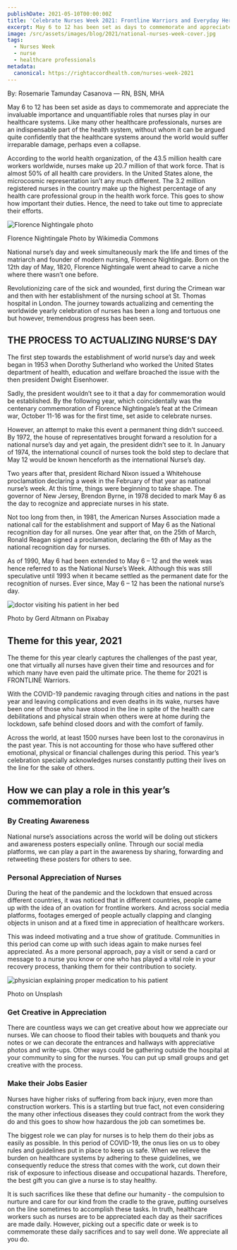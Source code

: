 ```yaml
---
publishDate: 2021-05-10T00:00:00Z
title: 'Celebrate Nurses Week 2021: Frontline Warriors and Everyday Heroes'
excerpt: May 6 to 12 has been set as days to commemorate and appreciate the important roles that nurses play in our healthcare systems. This blog gives them a full appreciation.
image: /src/assets/images/blog/2021/national-nurses-week-cover.jpg
tags:
  - Nurses Week
  - nurse
  - healthcare professionals
metadata:
  canonical: https://rightaccordhealth.com/nurses-week-2021
---
```



By: Rosemarie Tamunday Casanova — RN, BSN, MHA


May 6 to 12 has been set aside as days to commemorate and appreciate the invaluable importance and unquantifiable roles that nurses play in our healthcare systems. Like many other healthcare professionals, nurses are an indispensable part of the health system, without whom it can be argued quite confidently that the healthcare systems around the world would suffer irreparable damage, perhaps even a collapse.

According to the world health organization, of the 43.5 million health care workers worldwide, nurses make up 20.7 million of that work force. That is almost 50% of all health care providers. In the United States alone, the microcosmic representation isn’t any much different. The 3.2 million registered nurses in the country make up the highest percentage of any health care professional group in the health work force. This goes to show how important their duties. Hence, the need to take out time to appreciate their efforts.

![Florence Nightingale photo](/src/assets/images/blog/2021/Florence_Nightingale_by_Goodman,_1858-crop.jpg)

Florence Nightingale Photo by Wikimedia Commons

National nurse’s day and week simultaneously mark the life and times of the matriarch and founder of modern nursing, Florence Nightingale. Born on the 12th day of May, 1820, Florence Nightingale went ahead to carve a niche where there wasn’t one before.

Revolutionizing care of the sick and wounded, first during the Crimean war and then with her establishment of the nursing school at St. Thomas hospital in London. The journey towards actualizing and cementing the worldwide yearly celebration of nurses has been a long and tortuous one but however, tremendous progress has been seen.

THE PROCESS TO ACTUALIZING NURSE’S DAY
--------------------------------------

The first step towards the establishment of world nurse’s day and week began in 1953 when Dorothy Sutherland who worked the United States department of health, education and welfare broached the issue with the then president Dwight Eisenhower.

Sadly, the president wouldn’t see to it that a day for commemoration would be established. By the following year, which coincidentally was the centenary commemoration of Florence Nightingale’s feat at the Crimean war, October 11-16 was for the first time, set aside to celebrate nurses.

However, an attempt to make this event a permanent thing didn’t succeed. By 1972, the house of representatives brought forward a resolution for a national nurse’s day and yet again, the president didn’t see to it. In January of 1974, the international council of nurses took the bold step to declare that May 12 would be known henceforth as the international Nurse’s day.

Two years after that, president Richard Nixon issued a Whitehouse proclamation declaring a week in the February of that year as national nurse’s week. At this time, things were beginning to take shape. The governor of New Jersey, Brendon Byrne, in 1978 decided to mark May 6 as the day to recognize and appreciate nurses in his state.

Not too long from then, in 1981, the American Nurses Association made a national call for the establishment and support of May 6 as the National recognition day for all nurses. One year after that, on the 25th of March, Ronald Reagan signed a proclamation, declaring the 6th of May as the national recognition day for nurses.

As of 1990, May 6 had been extended to May 6 – 12 and the week was hence referred to as the National Nurse’s Week. Although this was still speculative until 1993 when it became settled as the permanent date for the recognition of nurses. Ever since, May 6 – 12 has been the national nurse’s day.

![doctor visiting his patient in her bed](/src/assets/images/blog/2021/nurse-with-heart.jpg)

Photo by Gerd Altmann on Pixabay

Theme for this year, 2021
-------------------------

The theme for this year clearly captures the challenges of the past year, one that virtually all nurses have given their time and resources and for which many have even paid the ultimate price. The theme for 2021 is FRONTLINE Warriors.

With the COVID-19 pandemic ravaging through cities and nations in the past year and leaving complications and even deaths in its wake, nurses have been one of those who have stood in the line in spite of the health care debilitations and physical strain when others were at home during the lockdown, safe behind closed doors and with the comfort of family.

Across the world, at least 1500 nurses have been lost to the coronavirus in the past year. This is not accounting for those who have suffered other emotional, physical or financial challenges during this period. This year’s celebration specially acknowledges nurses constantly putting their lives on the line for the sake of others.

How we can play a role in this year’s commemoration
---------------------------------------------------

### By Creating Awareness

National nurse’s associations across the world will be doling out stickers and awareness posters especially online. Through our social media platforms, we can play a part in the awareness by sharing, forwarding and retweeting these posters for others to see.

### Personal Appreciation of Nurses

During the heat of the pandemic and the lockdown that ensued across different countries, it was noticed that in different countries, people came up with the idea of an ovation for frontline workers. And across social media platforms, footages emerged of people actually clapping and clanging objects in unison and at a fixed time in appreciation of healthcare workers.

This was indeed motivating and a true show of gratitude. Communities in this period can come up with such ideas again to make nurses feel appreciated. As a more personal approach, pay a visit or send a card or message to a nurse you know or one who has played a vital role in your recovery process, thanking them for their contribution to society.

![physician explaining proper medication to his patient](/src/assets/images/blog/2021/nurses-group.jpg)

Photo on Unsplash

### Get Creative in Appreciation

There are countless ways we can get creative about how we appreciate our nurses. We can choose to flood their tables with bouquets and thank you notes or we can decorate the entrances and hallways with appreciative photos and write-ups. Other ways could be gathering outside the hospital at your community to sing for the nurses. You can put up small groups and get creative with the process.

### Make their Jobs Easier

Nurses have higher risks of suffering from back injury, even more than construction workers. This is a startling but true fact, not even considering the many other infectious diseases they could contract from the work they do and this goes to show how hazardous the job can sometimes be.

The biggest role we can play for nurses is to help them do their jobs as easily as possible. In this period of COVID-19, the onus lies on us to obey rules and guidelines put in place to keep us safe. When we relieve the burden on healthcare systems by adhering to these guidelines, we consequently reduce the stress that comes with the work, cut down their risk of exposure to infectious disease and occupational hazards. Therefore, the best gift you can give a nurse is to stay healthy.

It is such sacrifices like these that define our humanity - the compulsion to nurture and care for our kind from the cradle to the grave, putting ourselves on the line sometimes to accomplish these tasks. In truth, healthcare workers such as nurses are to be appreciated each day as their sacrifices are made daily. However, picking out a specific date or week is to commemorate these daily sacrifices and to say well done. We appreciate all you do.